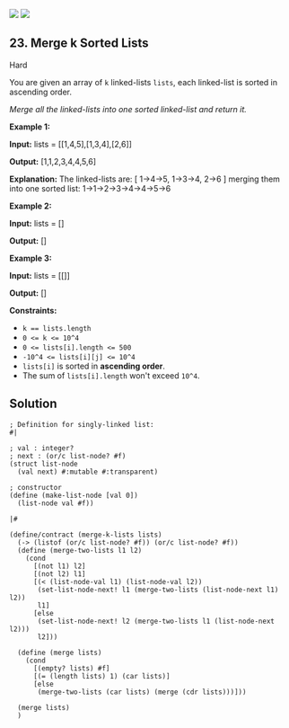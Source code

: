 [![](https://img.shields.io/github/stars/javadev/LeetCode-in-All?label=Stars&style=flat-square)](https://github.com/javadev/LeetCode-in-All)
[![](https://img.shields.io/github/forks/javadev/LeetCode-in-All?label=Fork%20me%20on%20GitHub%20&style=flat-square)](https://github.com/javadev/LeetCode-in-All/fork)

## 23\. Merge k Sorted Lists

Hard

You are given an array of `k` linked-lists `lists`, each linked-list is sorted in ascending order.

_Merge all the linked-lists into one sorted linked-list and return it._

**Example 1:**

**Input:** lists = \[\[1,4,5],[1,3,4],[2,6]]

**Output:** [1,1,2,3,4,4,5,6]

**Explanation:** The linked-lists are: [ 1->4->5, 1->3->4, 2->6 ] merging them into one sorted list: 1->1->2->3->4->4->5->6

**Example 2:**

**Input:** lists = []

**Output:** []

**Example 3:**

**Input:** lists = \[\[]]

**Output:** []

**Constraints:**

*   `k == lists.length`
*   `0 <= k <= 10^4`
*   `0 <= lists[i].length <= 500`
*   `-10^4 <= lists[i][j] <= 10^4`
*   `lists[i]` is sorted in **ascending order**.
*   The sum of `lists[i].length` won't exceed `10^4`.

## Solution

```racket
; Definition for singly-linked list:
#|

; val : integer?
; next : (or/c list-node? #f)
(struct list-node
  (val next) #:mutable #:transparent)

; constructor
(define (make-list-node [val 0])
  (list-node val #f))

|#

(define/contract (merge-k-lists lists)
  (-> (listof (or/c list-node? #f)) (or/c list-node? #f))
  (define (merge-two-lists l1 l2)
    (cond
      [(not l1) l2]
      [(not l2) l1]
      [(< (list-node-val l1) (list-node-val l2))
       (set-list-node-next! l1 (merge-two-lists (list-node-next l1) l2))
       l1]
      [else
       (set-list-node-next! l2 (merge-two-lists l1 (list-node-next l2)))
       l2]))
  
  (define (merge lists)
    (cond
      [(empty? lists) #f]
      [(= (length lists) 1) (car lists)]
      [else
       (merge-two-lists (car lists) (merge (cdr lists)))]))
  
  (merge lists)
  )
```